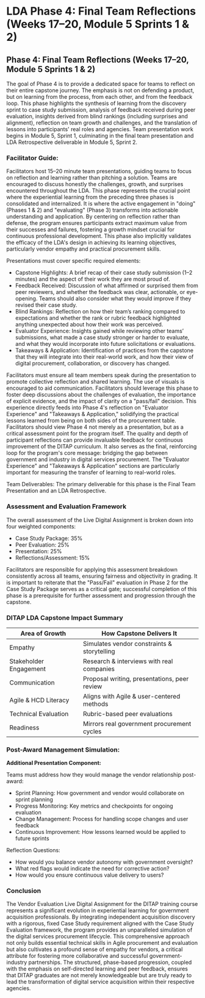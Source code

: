 # LDA Phase 4: Final Team Reflections (Weeks 17–20, Module 5 Sprints 1 & 2)

## Phase 4: Final Team Reflections (Weeks 17–20, Module 5 Sprints 1 & 2)

The goal of Phase 4 is to provide a dedicated space for teams to reflect on their entire capstone journey. The emphasis is not on defending a product, but on learning from the process, from each other, and from the feedback loop. This phase highlights the synthesis of learning from the discovery sprint to case study submission, analysis of feedback received during peer evaluation, insights derived from blind rankings (including surprises and alignment), reflection on team growth and challenges, and the translation of lessons into participants' real roles and agencies. Team presentation work begins in Module 5, Sprint 1, culminating in the final team presentation and LDA Retrospective deliverable in Module 5, Sprint 2.

### Facilitator Guide:

Facilitators host 15–20 minute team presentations, guiding teams to focus on reflection and learning rather than pitching a solution. Teams are encouraged to discuss honestly the challenges, growth, and surprises encountered throughout the LDA. This phase represents the crucial point where the experiential learning from the preceding three phases is consolidated and internalized. It is where the active engagement in "doing" (Phases 1 & 2) and "evaluating" (Phase 3) transforms into actionable understanding and application. By centering on reflection rather than defense, the program ensures participants extract maximum value from their successes and failures, fostering a growth mindset crucial for continuous professional development. This phase also implicitly validates the efficacy of the LDA's design in achieving its learning objectives, particularly vendor empathy and practical procurement skills.

Presentations must cover specific required elements:

- Capstone Highlights: A brief recap of their case study submission (1–2 minutes) and the aspect of their work they are most proud of.
- Feedback Received: Discussion of what affirmed or surprised them from peer reviewers, and whether the feedback was clear, actionable, or eye-opening. Teams should also consider what they would improve if they revised their case study.
- Blind Rankings: Reflection on how their team’s ranking compared to expectations and whether the rank or rubric feedback highlighted anything unexpected about how their work was perceived.
- Evaluator Experience: Insights gained while reviewing other teams’ submissions, what made a case study stronger or harder to evaluate, and what they would incorporate into future solicitations or evaluations.
- Takeaways & Application: Identification of practices from the capstone that they will integrate into their real-world work, and how their view of digital procurement, collaboration, or discovery has changed.

Facilitators must ensure all team members speak during the presentation to promote collective reflection and shared learning. The use of visuals is encouraged to aid communication. Facilitators should leverage this phase to foster deep discussions about the challenges of evaluation, the importance of explicit evidence, and the impact of clarity on a "pass/fail" decision. This experience directly feeds into Phase 4's reflection on "Evaluator Experience" and "Takeaways & Application," solidifying the practical lessons learned from being on both sides of the procurement table. Facilitators should view Phase 4 not merely as a presentation, but as a critical assessment point for the program itself. The quality and depth of participant reflections can provide invaluable feedback for continuous improvement of the DITAP curriculum. It also serves as the final, reinforcing loop for the program's core message: bridging the gap between government and industry in digital services procurement. The "Evaluator Experience" and "Takeaways & Application" sections are particularly important for measuring the transfer of learning to real-world roles.

Team Deliverables: The primary deliverable for this phase is the Final Team Presentation and an LDA Retrospective.

### Assessment and Evaluation Framework

The overall assessment of the Live Digital Assignment is broken down into four weighted components:

- Case Study Package: 35%
- Peer Evaluation: 25%
- Presentation: 25%
- Reflections/Assessment: 15%

Facilitators are responsible for applying this assessment breakdown consistently across all teams, ensuring fairness and objectivity in grading. It is important to reiterate that the "Pass/Fail" evaluation in Phase 2 for the Case Study Package serves as a critical gate; successful completion of this phase is a prerequisite for further assessment and progression through the capstone.

### DITAP LDA Capstone Impact Summary

| Area of Growth | How Capstone Delivers It |
| --- | --- |
| Empathy | Simulates vendor constraints & storytelling |
| Stakeholder Engagement | Research & interviews with real companies |
| Communication | Proposal writing, presentations, peer review |
| Agile & HCD Literacy | Aligns with Agile & user-centered methods |
| Technical Evaluation | Rubric-based peer evaluations |
| Readiness | Mirrors real government procurement cycles |


### Post-Award Management Simulation:

**Additional Presentation Component:**

Teams must address how they would manage the vendor relationship post-award:

* Sprint Planning: How government and vendor would collaborate on sprint planning
* Progress Monitoring: Key metrics and checkpoints for ongoing evaluation
* Change Management: Process for handling scope changes and user feedback
* Continuous Improvement: How lessons learned would be applied to future sprints

Reflection Questions:

* How would you balance vendor autonomy with government oversight?
* What red flags would indicate the need for corrective action?
* How would you ensure continuous value delivery to users?

### Conclusion

The Vendor Evaluation Live Digital Assignment for the DITAP training course represents a significant evolution in experiential learning for government acquisition professionals. By integrating independent acquisition discovery with a rigorous, fixed Case Study requirement aligned with the Case Study Evaluation framework, the program provides an unparalleled simulation of the digital services procurement lifecycle. This comprehensive approach not only builds essential technical skills in Agile procurement and evaluation but also cultivates a profound sense of empathy for vendors, a critical attribute for fostering more collaborative and successful government-industry partnerships. The structured, phase-based progression, coupled with the emphasis on self-directed learning and peer feedback, ensures that DITAP graduates are not merely knowledgeable but are truly ready to lead the transformation of digital service acquisition within their respective agencies.

